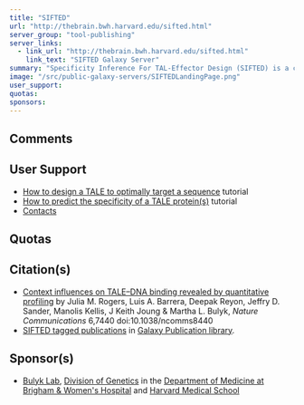```yaml
---
title: "SIFTED"
url: "http://thebrain.bwh.harvard.edu/sifted.html"
server_group: "tool-publishing"
server_links: 
  - link_url: "http://thebrain.bwh.harvard.edu/sifted.html"
    link_text: "SIFTED Galaxy Server"
summary: "Specificity Inference For TAL-Effector Design (SIFTED) is a computational model for predicting the DNA-binding specificity of any Transcription activator-like effector (TALE) proteins. "
image: "/src/public-galaxy-servers/SIFTEDLandingPage.png"
user_support: 
quotas: 
sponsors: 
---
```


## Comments

## User Support

* [How to design a TALE to optimally target a sequence](http://thebrain.bwh.harvard.edu/SIFTED_Tutorial.pdf) tutorial
* [How to predict the specificity of a TALE protein(s)](http://thebrain.bwh.harvard.edu/SIFTED_PWM_Tutorial.pdf) tutorial
* [Contacts](http://thebrain.bwh.harvard.edu/contact.html)

## Quotas

## Citation(s)

* [Context influences on TALE–DNA binding revealed by quantitative profiling](http://www.nature.com/ncomms/2015/150611/ncomms8440/full/ncomms8440.html) by Julia M. Rogers, Luis A. Barrera, Deepak Reyon, Jeffry D. Sander, Manolis Kellis, J Keith Joung & Martha L. Bulyk, *Nature Communications* 6,7440 doi:10.1038/ncomms8440
* [SIFTED tagged publications](https://www.zotero.org/groups/1732893/galaxy/items/tag/%3ESIFTED) in [Galaxy Publication library](/src/publication-library/index.md).

## Sponsor(s)

* [Bulyk Lab](http://thebrain.bwh.harvard.edu/index.html), [Division of Genetics](http://genetics.bwh.harvard.edu/genetics/index.html) in the [Department of Medicine at Brigham & Women's Hospital](http://www.brighamandwomens.org/medicine/) and [Harvard Medical School](http://hms.harvard.edu/hms/home.asp)
